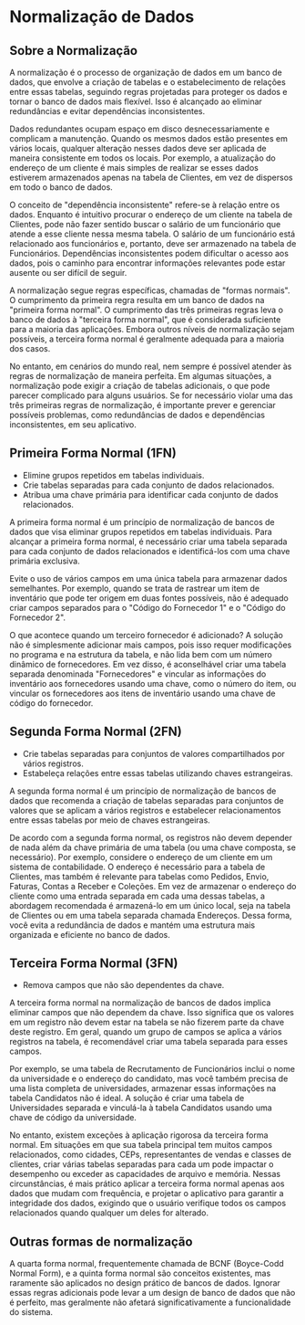 # Normalização de Dados

## Sobre a Normalização
A normalização é o processo de organização de dados em um banco de dados, que envolve a criação de tabelas e o estabelecimento de relações entre essas tabelas, seguindo regras projetadas para proteger os dados e tornar o banco de dados mais flexível. Isso é alcançado ao eliminar redundâncias e evitar dependências inconsistentes.

Dados redundantes ocupam espaço em disco desnecessariamente e complicam a manutenção. Quando os mesmos dados estão presentes em vários locais, qualquer alteração nesses dados deve ser aplicada de maneira consistente em todos os locais. Por exemplo, a atualização do endereço de um cliente é mais simples de realizar se esses dados estiverem armazenados apenas na tabela de Clientes, em vez de dispersos em todo o banco de dados.

O conceito de "dependência inconsistente" refere-se à relação entre os dados. Enquanto é intuitivo procurar o endereço de um cliente na tabela de Clientes, pode não fazer sentido buscar o salário de um funcionário que atende a esse cliente nessa mesma tabela. O salário de um funcionário está relacionado aos funcionários e, portanto, deve ser armazenado na tabela de Funcionários. Dependências inconsistentes podem dificultar o acesso aos dados, pois o caminho para encontrar informações relevantes pode estar ausente ou ser difícil de seguir.

A normalização segue regras específicas, chamadas de "formas normais". O cumprimento da primeira regra resulta em um banco de dados na "primeira forma normal". O cumprimento das três primeiras regras leva o banco de dados à "terceira forma normal", que é considerada suficiente para a maioria das aplicações. Embora outros níveis de normalização sejam possíveis, a terceira forma normal é geralmente adequada para a maioria dos casos.

No entanto, em cenários do mundo real, nem sempre é possível atender às regras de normalização de maneira perfeita. Em algumas situações, a normalização pode exigir a criação de tabelas adicionais, o que pode parecer complicado para alguns usuários. Se for necessário violar uma das três primeiras regras de normalização, é importante prever e gerenciar possíveis problemas, como redundâncias de dados e dependências inconsistentes, em seu aplicativo.

## Primeira Forma Normal (1FN)
- Elimine grupos repetidos em tabelas individuais.
- Crie tabelas separadas para cada conjunto de dados relacionados.
- Atribua uma chave primária para identificar cada conjunto de dados relacionados.

A primeira forma normal é um princípio de normalização de bancos de dados que visa eliminar grupos repetidos em tabelas individuais. Para alcançar a primeira forma normal, é necessário criar uma tabela separada para cada conjunto de dados relacionados e identificá-los com uma chave primária exclusiva.

Evite o uso de vários campos em uma única tabela para armazenar dados semelhantes. Por exemplo, quando se trata de rastrear um item de inventário que pode ter origem em duas fontes possíveis, não é adequado criar campos separados para o "Código do Fornecedor 1" e o "Código do Fornecedor 2".

O que acontece quando um terceiro fornecedor é adicionado? A solução não é simplesmente adicionar mais campos, pois isso requer modificações no programa e na estrutura da tabela, e não lida bem com um número dinâmico de fornecedores. Em vez disso, é aconselhável criar uma tabela separada denominada "Fornecedores" e vincular as informações do inventário aos fornecedores usando uma chave, como o número do item, ou vincular os fornecedores aos itens de inventário usando uma chave de código do fornecedor.

## Segunda Forma Normal (2FN)
- Crie tabelas separadas para conjuntos de valores compartilhados por vários registros.
- Estabeleça relações entre essas tabelas utilizando chaves estrangeiras.

A segunda forma normal é um princípio de normalização de bancos de dados que recomenda a criação de tabelas separadas para conjuntos de valores que se aplicam a vários registros e estabelecer relacionamentos entre essas tabelas por meio de chaves estrangeiras.

De acordo com a segunda forma normal, os registros não devem depender de nada além da chave primária de uma tabela (ou uma chave composta, se necessário). Por exemplo, considere o endereço de um cliente em um sistema de contabilidade. O endereço é necessário para a tabela de Clientes, mas também é relevante para tabelas como Pedidos, Envio, Faturas, Contas a Receber e Coleções. Em vez de armazenar o endereço do cliente como uma entrada separada em cada uma dessas tabelas, a abordagem recomendada é armazená-lo em um único local, seja na tabela de Clientes ou em uma tabela separada chamada Endereços. Dessa forma, você evita a redundância de dados e mantém uma estrutura mais organizada e eficiente no banco de dados.

## Terceira Forma Normal (3FN)
- Remova campos que não são dependentes da chave.

A terceira forma normal na normalização de bancos de dados implica eliminar campos que não dependem da chave. Isso significa que os valores em um registro não devem estar na tabela se não fizerem parte da chave deste registro. Em geral, quando um grupo de campos se aplica a vários registros na tabela, é recomendável criar uma tabela separada para esses campos.

Por exemplo, se uma tabela de Recrutamento de Funcionários inclui o nome da universidade e o endereço do candidato, mas você também precisa de uma lista completa de universidades, armazenar essas informações na tabela Candidatos não é ideal. A solução é criar uma tabela de Universidades separada e vinculá-la à tabela Candidatos usando uma chave de código da universidade.

No entanto, existem exceções à aplicação rigorosa da terceira forma normal. Em situações em que sua tabela principal tem muitos campos relacionados, como cidades, CEPs, representantes de vendas e classes de clientes, criar várias tabelas separadas para cada um pode impactar o desempenho ou exceder as capacidades de arquivo e memória. Nessas circunstâncias, é mais prático aplicar a terceira forma normal apenas aos dados que mudam com frequência, e projetar o aplicativo para garantir a integridade dos dados, exigindo que o usuário verifique todos os campos relacionados quando qualquer um deles for alterado.

## Outras formas de normalização
A quarta forma normal, frequentemente chamada de BCNF (Boyce-Codd Normal Form), e a quinta forma normal são conceitos existentes, mas raramente são aplicados no design prático de bancos de dados. Ignorar essas regras adicionais pode levar a um design de banco de dados que não é perfeito, mas geralmente não afetará significativamente a funcionalidade do sistema.